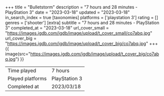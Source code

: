 +++
title = "Bulletstorm"
description = "7 hours and 28 minutes - PlayStation 3"
date = "2023-03-18"
updated = "2023-03-18"
in_search_index = true
[taxonomies]
platforms = ['playstation 3']
rating = []
genres = ['shooter']
[extra]
subtitle = "7 hours and 28 minutes - PlayStation 3"
completed_at = "2023-03-18"
url_cover_small = "https://images.igdb.com/igdb/image/upload/t_cover_small/co7abq.jpg"
url_cover_big = "https://images.igdb.com/igdb/image/upload/t_cover_big/co7abq.jpg"
+++
{{ image(src="https://images.igdb.com/igdb/image/upload/t_cover_big/co7abq.jpg") }}

|              |            |
| ------------ | ---------- |
| Time played  | 7 hours |
| Played platforms    | PlayStation 3 |
| Completed at | 2023/03/18 |



